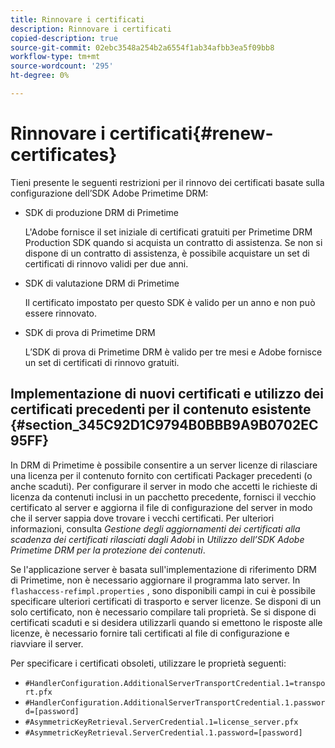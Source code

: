 ```yaml
---
title: Rinnovare i certificati
description: Rinnovare i certificati
copied-description: true
source-git-commit: 02ebc3548a254b2a6554f1ab34afbb3ea5f09bb8
workflow-type: tm+mt
source-wordcount: '295'
ht-degree: 0%

---
```


# Rinnovare i certificati{#renew-certificates}

Tieni presente le seguenti restrizioni per il rinnovo dei certificati basate sulla configurazione dell’SDK Adobe Primetime DRM:

* SDK di produzione DRM di Primetime

  L&#39;Adobe fornisce il set iniziale di certificati gratuiti per Primetime DRM Production SDK quando si acquista un contratto di assistenza. Se non si dispone di un contratto di assistenza, è possibile acquistare un set di certificati di rinnovo validi per due anni.
* SDK di valutazione DRM di Primetime

  Il certificato impostato per questo SDK è valido per un anno e non può essere rinnovato.
* SDK di prova di Primetime DRM

  L’SDK di prova di Primetime DRM è valido per tre mesi e Adobe fornisce un set di certificati di rinnovo gratuiti.

## Implementazione di nuovi certificati e utilizzo dei certificati precedenti per il contenuto esistente {#section_345C92D1C9794B0BBB9A9B0702EC95FF}

In DRM di Primetime è possibile consentire a un server licenze di rilasciare una licenza per il contenuto fornito con certificati Packager precedenti (o anche scaduti). Per configurare il server in modo che accetti le richieste di licenza da contenuti inclusi in un pacchetto precedente, fornisci il vecchio certificato al server e aggiorna il file di configurazione del server in modo che il server sappia dove trovare i vecchi certificati. Per ulteriori informazioni, consulta *Gestione degli aggiornamenti dei certificati alla scadenza dei certificati rilasciati dagli Adobi* in *Utilizzo dell’SDK Adobe Primetime DRM per la protezione dei contenuti*.

Se l&#39;applicazione server è basata sull&#39;implementazione di riferimento DRM di Primetime, non è necessario aggiornare il programma lato server. In `flashaccess-refimpl.properties` , sono disponibili campi in cui è possibile specificare ulteriori certificati di trasporto e server licenze. Se disponi di un solo certificato, non è necessario compilare tali proprietà. Se si dispone di certificati scaduti e si desidera utilizzarli quando si emettono le risposte alle licenze, è necessario fornire tali certificati al file di configurazione e riavviare il server.

Per specificare i certificati obsoleti, utilizzare le proprietà seguenti:

* `#HandlerConfiguration.AdditionalServerTransportCredential.1=transport.pfx`
* `#HandlerConfiguration.AdditionalServerTransportCredential.1.password=[password]`
* `#AsymmetricKeyRetrieval.ServerCredential.1=license_server.pfx`
* `#AsymmetricKeyRetrieval.ServerCredential.1.password=[password]`
